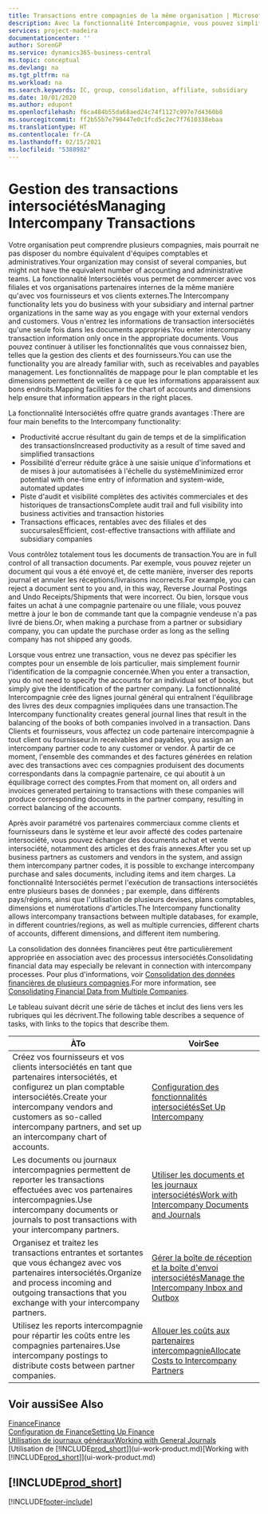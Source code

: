 ```yaml
---
title: Transactions entre compagnies de la même organisation | Microsoft Docs
description: Avec la fonctionnalité Intercompagnie, vous pouvez simplifier les transactions et processus commerciaux entre les compagnies de la même organisation.
services: project-madeira
documentationcenter: ''
author: SorenGP
ms.service: dynamics365-business-central
ms.topic: conceptual
ms.devlang: na
ms.tgt_pltfrm: na
ms.workload: na
ms.search.keywords: IC, group, consolidation, affiliate, subsidiary
ms.date: 10/01/2020
ms.author: edupont
ms.openlocfilehash: f6ca484b55da68aed24c74f1127c997e7d4360b8
ms.sourcegitcommit: ff2b55b7e790447e0c1fcd5c2ec7f7610338ebaa
ms.translationtype: HT
ms.contentlocale: fr-CA
ms.lasthandoff: 02/15/2021
ms.locfileid: "5388982"
---
```

# <a name="managing-intercompany-transactions"></a><span data-ttu-id="98c4b-103">Gestion des transactions intersociétés</span><span class="sxs-lookup"><span data-stu-id="98c4b-103">Managing Intercompany Transactions</span></span>
<span data-ttu-id="98c4b-104">Votre organisation peut comprendre plusieurs compagnies, mais pourrait ne pas disposer du nombre équivalent d'équipes comptables et administratives.</span><span class="sxs-lookup"><span data-stu-id="98c4b-104">Your organization may consist of several companies, but might not have the equivalent number of accounting and administrative teams.</span></span> <span data-ttu-id="98c4b-105">La fonctionnalité Intersociétés vous permet de commercer avec vos filiales et vos organisations partenaires internes de la même manière qu'avec vos fournisseurs et vos clients externes.</span><span class="sxs-lookup"><span data-stu-id="98c4b-105">The Intercompany functionality lets you do business with your subsidiary and internal partner organizations in the same way as you engage with your external vendors and customers.</span></span> <span data-ttu-id="98c4b-106">Vous n'entrez les informations de transaction intersociétés qu'une seule fois dans les documents appropriés.</span><span class="sxs-lookup"><span data-stu-id="98c4b-106">You enter intercompany transaction information only once in the appropriate documents.</span></span> <span data-ttu-id="98c4b-107">Vous pouvez continuer à utiliser les fonctionnalités que vous connaissez bien, telles que la gestion des clients et des fournisseurs.</span><span class="sxs-lookup"><span data-stu-id="98c4b-107">You can use the functionality you are already familiar with, such as receivables and payables management.</span></span> <span data-ttu-id="98c4b-108">Les fonctionnalités de mappage pour le plan comptable et les dimensions permettent de veiller à ce que les informations apparaissent aux bons endroits.</span><span class="sxs-lookup"><span data-stu-id="98c4b-108">Mapping facilities for the chart of accounts and dimensions help ensure that information appears in the right places.</span></span>  

<span data-ttu-id="98c4b-109">La fonctionnalité Intersociétés offre quatre grands avantages :</span><span class="sxs-lookup"><span data-stu-id="98c4b-109">There are four main benefits to the Intercompany functionality:</span></span>  

- <span data-ttu-id="98c4b-110">Productivité accrue résultant du gain de temps et de la simplification des transactions</span><span class="sxs-lookup"><span data-stu-id="98c4b-110">Increased productivity as a result of time saved and simplified transactions</span></span>  
- <span data-ttu-id="98c4b-111">Possibilité d'erreur réduite grâce à une saisie unique d'informations et de mises à jour automatisées à l'échelle du système</span><span class="sxs-lookup"><span data-stu-id="98c4b-111">Minimized error potential with one-time entry of information and system-wide, automated updates</span></span>  
- <span data-ttu-id="98c4b-112">Piste d'audit et visibilité complètes des activités commerciales et des historiques de transactions</span><span class="sxs-lookup"><span data-stu-id="98c4b-112">Complete audit trail and full visibility into business activities and transaction histories</span></span>  
- <span data-ttu-id="98c4b-113">Transactions efficaces, rentables avec des filiales et des succursales</span><span class="sxs-lookup"><span data-stu-id="98c4b-113">Efficient, cost-effective transactions with affiliate and subsidiary companies</span></span>  

<span data-ttu-id="98c4b-114">Vous contrôlez totalement tous les documents de transaction.</span><span class="sxs-lookup"><span data-stu-id="98c4b-114">You are in full control of all transaction documents.</span></span> <span data-ttu-id="98c4b-115">Par exemple, vous pouvez rejeter un document qui vous a été envoyé et, de cette manière, inverser des reports journal et annuler les réceptions/livraisons incorrects.</span><span class="sxs-lookup"><span data-stu-id="98c4b-115">For example, you can reject a document sent to you and, in this way, Reverse Journal Postings and Undo Receipts/Shipments that were incorrect.</span></span> <span data-ttu-id="98c4b-116">Ou bien, lorsque vous faites un achat à une compagnie partenaire ou une filiale, vous pouvez mettre à jour le bon de commande tant que la compagnie vendeuse n'a pas livré de biens.</span><span class="sxs-lookup"><span data-stu-id="98c4b-116">Or, when making a purchase from a partner or subsidiary company, you can update the purchase order as long as the selling company has not shipped any goods.</span></span>  

<span data-ttu-id="98c4b-117">Lorsque vous entrez une transaction, vous ne devez pas spécifier les comptes pour un ensemble de lois particulier, mais simplement fournir l'identification de la compagnie concernée.</span><span class="sxs-lookup"><span data-stu-id="98c4b-117">When you enter a transaction, you do not need to specify the accounts for an individual set of books, but simply give the identification of the partner company.</span></span> <span data-ttu-id="98c4b-118">La fonctionnalité Intercompagnie crée des lignes journal général qui entraînent l'équilibrage des livres des deux compagnies impliquées dans une transaction.</span><span class="sxs-lookup"><span data-stu-id="98c4b-118">The Intercompany functionality creates general journal lines that result in the balancing of the books of both companies involved in a transaction.</span></span> <span data-ttu-id="98c4b-119">Dans Clients et fournisseurs, vous affectez un code partenaire intercompagnie à tout client ou fournisseur.</span><span class="sxs-lookup"><span data-stu-id="98c4b-119">In receivables and payables, you assign an intercompany partner code to any customer or vendor.</span></span> <span data-ttu-id="98c4b-120">À partir de ce moment, l'ensemble des commandes et des factures générées en relation avec des transactions avec ces compagnies produisent des documents correspondants dans la compagnie partenaire, ce qui aboutit à un équilibrage correct des comptes.</span><span class="sxs-lookup"><span data-stu-id="98c4b-120">From that moment on, all orders and invoices generated pertaining to transactions with these companies will produce corresponding documents in the partner company, resulting in correct balancing of the accounts.</span></span>  

 <span data-ttu-id="98c4b-121">Après avoir paramétré vos partenaires commerciaux comme clients et fournisseurs dans le système et leur avoir affecté des codes partenaire intersociété, vous pouvez échanger des documents achat et vente intersociété, notamment des articles et des frais annexes.</span><span class="sxs-lookup"><span data-stu-id="98c4b-121">After you set up business partners as customers and vendors in the system, and assign them intercompany partner codes, it is possible to exchange intercompany purchase and sales documents, including items and item charges.</span></span> <span data-ttu-id="98c4b-122">La fonctionnalité Intersociétés permet l'exécution de transactions intersociétés entre plusieurs bases de données ; par exemple, dans différents pays/régions, ainsi que l'utilisation de plusieurs devises, plans comptables, dimensions et numérotations d'articles.</span><span class="sxs-lookup"><span data-stu-id="98c4b-122">The Intercompany functionality allows intercompany transactions between multiple databases, for example, in different countries/regions, as well as multiple currencies, different charts of accounts, different dimensions, and different item numbering.</span></span>  

<span data-ttu-id="98c4b-123">La consolidation des données financières peut être particulièrement appropriée en association avec des processus intersociétés.</span><span class="sxs-lookup"><span data-stu-id="98c4b-123">Consolidating financial data may especially be relevant in connection with intercompany processes.</span></span> <span data-ttu-id="98c4b-124">Pour plus d'informations, voir [Consolidation des données financières de plusieurs compagnies](finance-consolidated-company-reporting.md).</span><span class="sxs-lookup"><span data-stu-id="98c4b-124">For more information, see [Consolidating Financial Data from Multiple Companies](finance-consolidated-company-reporting.md).</span></span>

<span data-ttu-id="98c4b-125">Le tableau suivant décrit une série de tâches et inclut des liens vers les rubriques qui les décrivent.</span><span class="sxs-lookup"><span data-stu-id="98c4b-125">The following table describes a sequence of tasks, with links to the topics that describe them.</span></span>

|<span data-ttu-id="98c4b-126">À</span><span class="sxs-lookup"><span data-stu-id="98c4b-126">To</span></span> |<span data-ttu-id="98c4b-127">Voir</span><span class="sxs-lookup"><span data-stu-id="98c4b-127">See</span></span>|
|---|---|
|<span data-ttu-id="98c4b-128">Créez vos fournisseurs et vos clients intersociétés en tant que partenaires intersociétés, et configurez un plan comptable intersociétés.</span><span class="sxs-lookup"><span data-stu-id="98c4b-128">Create your intercompany vendors and customers as so-called intercompany partners, and set up an intercompany chart of accounts.</span></span>|[<span data-ttu-id="98c4b-129">Configuration des fonctionnalités intersociétés</span><span class="sxs-lookup"><span data-stu-id="98c4b-129">Set Up Intercompany</span></span>](intercompany-how-setup.md)|
|<span data-ttu-id="98c4b-130">Les documents ou journaux intercompagnies permettent de reporter les transactions effectuées avec vos partenaires intercompagnies.</span><span class="sxs-lookup"><span data-stu-id="98c4b-130">Use intercompany documents or journals to post transactions with your intercompany partners.</span></span>|[<span data-ttu-id="98c4b-131">Utiliser les documents et les journaux intersociétés</span><span class="sxs-lookup"><span data-stu-id="98c4b-131">Work with Intercompany Documents and Journals</span></span>](intercompany-how-work-documents-journals.md)|
|<span data-ttu-id="98c4b-132">Organisez et traitez les transactions entrantes et sortantes que vous échangez avec vos partenaires intersociétés.</span><span class="sxs-lookup"><span data-stu-id="98c4b-132">Organize and process incoming and outgoing transactions that you exchange with your intercompany partners.</span></span>|[<span data-ttu-id="98c4b-133">Gérer la boîte de réception et la boîte d'envoi intersociétés</span><span class="sxs-lookup"><span data-stu-id="98c4b-133">Manage the Intercompany Inbox and Outbox</span></span>](intercompany-how-manage-intercompany-inbox.md)|
|<span data-ttu-id="98c4b-134">Utilisez les reports intercompagnie pour répartir les coûts entre les compagnies partenaires.</span><span class="sxs-lookup"><span data-stu-id="98c4b-134">Use intercompany postings to distribute costs between partner companies.</span></span>|[<span data-ttu-id="98c4b-135">Allouer les coûts aux partenaires intercompagnie</span><span class="sxs-lookup"><span data-stu-id="98c4b-135">Allocate Costs to Intercompany Partners</span></span>](intercompany-allocate-costs.md)|

## <a name="see-also"></a><span data-ttu-id="98c4b-136">Voir aussi</span><span class="sxs-lookup"><span data-stu-id="98c4b-136">See Also</span></span>
[<span data-ttu-id="98c4b-137">Finance</span><span class="sxs-lookup"><span data-stu-id="98c4b-137">Finance</span></span>](finance.md)  
[<span data-ttu-id="98c4b-138">Configuration de Finance</span><span class="sxs-lookup"><span data-stu-id="98c4b-138">Setting Up Finance</span></span>](finance-setup-finance.md)  
[<span data-ttu-id="98c4b-139">Utilisation de journaux généraux</span><span class="sxs-lookup"><span data-stu-id="98c4b-139">Working with General Journals</span></span>](ui-work-general-journals.md)  
<span data-ttu-id="98c4b-140">[Utilisation de [!INCLUDE[prod_short](includes/prod_short.md)]](ui-work-product.md)</span><span class="sxs-lookup"><span data-stu-id="98c4b-140">[Working with [!INCLUDE[prod_short](includes/prod_short.md)]](ui-work-product.md)</span></span>

## [!INCLUDE[prod_short](includes/free_trial_md.md)]  


[!INCLUDE[footer-include](includes/footer-banner.md)]